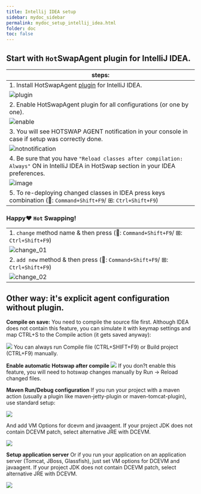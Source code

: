 ```yaml
---
title: Intellij IDEA setup
sidebar: mydoc_sidebar
permalink: mydoc_setup_intellij_idea.html
folder: doc
toc: false
---
```

## Start with `Hot`SwapAgent plugin for IntelliJ IDEA.
| steps: |  
| ----- | 
|1. Install HotSwapAgent [plugin](https://plugins.jetbrains.com/plugin/9552-hotswapagent) for IntelliJ IDEA.
![plugin](https://cloud.githubusercontent.com/assets/1389501/24604200/29589bfa-1864-11e7-9dd3-266e08401f24.png)|
|2. Enable HotSwapAgent plugin for all configurations (or one by one).
![enable](https://cloud.githubusercontent.com/assets/1389501/24604139/ed4eba0e-1863-11e7-8dd4-a6b81eb86fb9.png)|
|3. You will see HOTSWAP AGENT notification in your console in case if setup was correctly done.
![notnotification](https://cloud.githubusercontent.com/assets/1389501/24604444/150f084a-1865-11e7-876b-5615c73bc989.png)|
|4. Be sure that you have `"Reload classes after compilation: Always"` ON in IntelliJ IDEA in HotSwap section in your IDEA preferences.
![image](https://cloud.githubusercontent.com/assets/1389501/23870558/12ddd752-0827-11e7-9689-2015c38ebaea.png)|
|5. To re-deploying changed classes in IDEA press keys combination (: `Command+Shift+F9`/ ⊞: `Ctrl+Shift+F9`)|

### Happy:heart: `Hot` Swapping!
||  
| ----- |
|1. `change` method name & then press (: `Command+Shift+F9`/ ⊞: `Ctrl+Shift+F9`)
![change_01](https://cloud.githubusercontent.com/assets/1389501/24606429/56005bc6-186d-11e7-8793-a5ccc7e1b486.gif)|   
|2. `add new` method & then press (: `Command+Shift+F9`/ ⊞: `Ctrl+Shift+F9`)
![change_02](https://cloud.githubusercontent.com/assets/1389501/24606440/5d8d64ec-186d-11e7-970c-f32a1088886b.gif)|



## Other way: it's explicit agent configuration without plugin.

**Compile on save:**
You need to compile the source file first. Although IDEA does not contain this feature, you can simulate it with keymap settings and  map CTRL+S to the Compile action (it gets saved anyway):

![](https://github.com/skybber/HotswapAgentWiki/blob/master/img/IdeaSetup-04.png)
You can always run Compile file (CTRL+SHIFT+F9) or Build project (CTRL+F9) manually.

**Enable automatic Hotswap after compile**
![](https://github.com/skybber/HotswapAgentWiki/blob/master/img/IdeaSetup-05.png)
If you don?t enable this feature, you will need to hotswap changes manually by Run -> Reload changed files.

**Maven Run/Debug configuration**
If you run your project with a maven action (usually a plugin like maven-jetty-plugin or maven-tomcat-plugin), use standard setup:

![](https://github.com/skybber/HotswapAgentWiki/blob/master/img/IdeaSetup-01.png)

And add VM Options for dcevm and javaagent.  If your project JDK does not contain DCEVM patch, select alternative JRE with DCEVM.

![](https://github.com/skybber/HotswapAgentWiki/blob/master/img/IdeaSetup-02.png)


**Setup application server**
Or if you run your application on an application server (Tomcat, JBoss, Glassfish), just set VM options for DCEVM and javaagent. If your project JDK does not contain DCEVM patch, select alternative JRE with DCEVM.

![](https://github.com/skybber/HotswapAgentWiki/blob/master/img/IdeaSetup-03.png)
